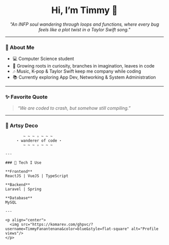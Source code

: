 <h1 align="center">Hi, I’m Timmy 🌱</h1>

<p align="center">
  <em>"An INFP soul wandering through loops and functions, where every bug feels like a plot twist in a Taylor Swift song."</em>
</p>

---

### 🌌 About Me
- 💻 Computer Science student  
- 🌱 Growing roots in curiosity, branches in imagination, leaves in code  
- 🎶 Music, K-pop & Taylor Swift keep me company while coding  
- 📚 Currently exploring App Dev, Networking & System Administration  

---

### ✨ Favorite Quote
> *“We are coded to crash, but somehow still compiling.”*  

---

### 🖤 Artsy Deco
```ascii
        ~ ~ ~ ✧ ~ ~ ~
     ⋆ wanderer of code ⋆
        ~ ~ ~ ✧ ~ ~ ~

---

### 🔧 Tech I Use

**Frontend**  
ReactJS | VueJS | TypeScript  

**Backend**  
Laravel | Spring  

**Database**  
MySQL  

---

<p align="center"> 
  <img src="https://komarev.com/ghpvc/?username=TimmyFanantenana&color=blue&style=flat-square" alt="Profile views"/> 
</p>
